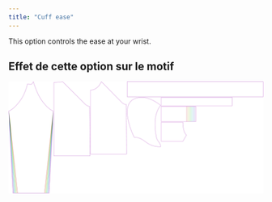 ```yaml
---
title: "Cuff ease"
---
```


This option controls the ease at your wrist.

## Effet de cette option sur le motif

![This image shows the effect of this option by superimposing several variants that have a different value for this option](hugo_cuffease_sample.svg "Effect of this option on the pattern")

